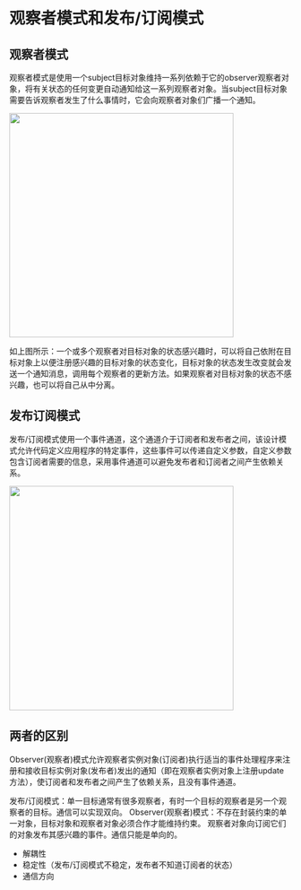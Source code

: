 # 观察者模式和发布/订阅模式

## 观察者模式

观察者模式是使用一个subject目标对象维持一系列依赖于它的observer观察者对象，将有关状态的任何变更自动通知给这一系列观察者对象。当subject目标对象需要告诉观察者发生了什么事情时，它会向观察者对象们广播一个通知。

<img  width="400px" src="http://onh40c6zw.bkt.clouddn.com/%5Bmvvm%5Dobserver.png"/>

如上图所示：一个或多个观察者对目标对象的状态感兴趣时，可以将自己依附在目标对象上以便注册感兴趣的目标对象的状态变化，目标对象的状态发生改变就会发送一个通知消息，调用每个观察者的更新方法。如果观察者对目标对象的状态不感兴趣，也可以将自己从中分离。

## 发布订阅模式

发布/订阅模式使用一个事件通道，这个通道介于订阅者和发布者之间，该设计模式允许代码定义应用程序的特定事件，这些事件可以传递自定义参数，自定义参数包含订阅者需要的信息，采用事件通道可以避免发布者和订阅者之间产生依赖关系。

<img  width="400px" src="http://onh40c6zw.bkt.clouddn.com/%5Bmvvm%5Dpub_sub.png"/>


## 两者的区别

Observer(观察者)模式允许观察者实例对象(订阅者)执行适当的事件处理程序来注册和接收目标实例对象(发布者)发出的通知（即在观察者实例对象上注册update方法），使订阅者和发布者之间产生了依赖关系，且没有事件通道。

发布/订阅模式：单一目标通常有很多观察者，有时一个目标的观察者是另一个观察者的目标。通信可以实现双向。 Observer(观察者)模式：不存在封装约束的单一对象，目标对象和观察者对象必须合作才能维持约束。 观察者对象向订阅它们的对象发布其感兴趣的事件。通信只能是单向的。

- 解耦性
- 稳定性（发布/订阅模式不稳定，发布者不知道订阅者的状态）
- 通信方向